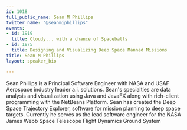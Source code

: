 ```yaml
---
id: 1018
full_public_name: Sean M Phillips
twitter_name: "@seanmiphillips"
events:
- id: 1919
  title: Cloudy... with a chance of Spaceballs
- id: 1875
  title: Designing and Visualizing Deep Space Manned Missions
title: Sean M Phillips
layout: speaker_bio

---
```

Sean Phillips is a Principal Software Engineer with NASA and USAF Aerospace industry leader a.i. solutions. Sean's specialties are data analysis and visualization using Java and JavaFX along with rich-client programming with the NetBeans Platform. Sean has created the Deep Space Trajectory Explorer, software for mission planning to deep space targets. Currently he serves as the lead software engineer for the NASA James Webb Space Telescope Flight Dynamics Ground System